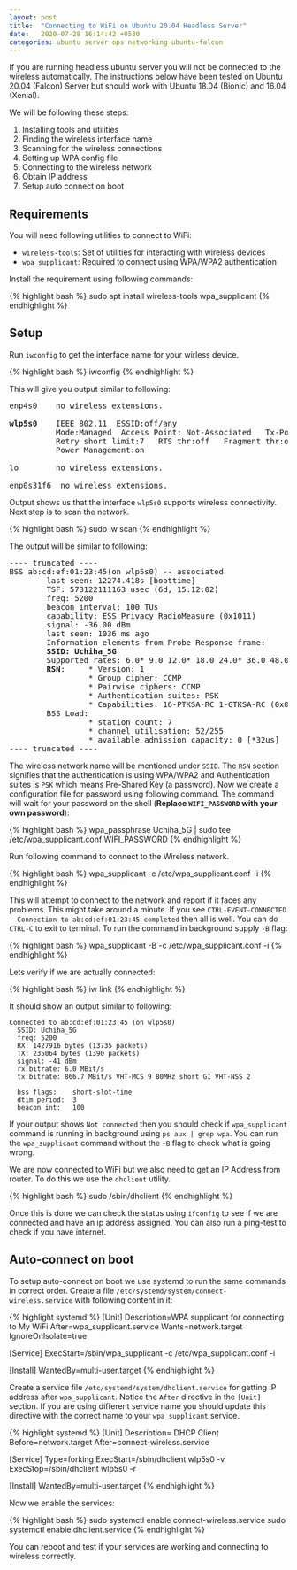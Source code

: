 ```yaml
---
layout: post
title:  "Connecting to WiFi on Ubuntu 20.04 Headless Server"
date:   2020-07-28 16:14:42 +0530
categories: ubuntu server ops networking ubuntu-falcon
---
```

If you are running headless ubuntu server you will not be connected to the wireless automatically.
The instructions below have been tested on Ubuntu 20.04 (Falcon) Server but should work with Ubuntu 18.04
(Bionic) and 16.04 (Xenial).

We will be following these steps:

1. Installing tools and utilities
2. Finding the wireless interface name
3. Scanning for the wireless connections
4. Setting up WPA config file
5. Connecting to the wireless network
6. Obtain IP address
7. Setup auto connect on boot

## Requirements

You will need following utilities to connect to WiFi:

- `wireless-tools`: Set of utilities for interacting with wireless devices 
- `wpa_supplicant`: Required to connect using WPA/WPA2 authentication

Install the requirement using following commands:

{% highlight bash %}
sudo apt install wireless-tools wpa_supplicant
{% endhighlight %}

## Setup

Run `iwconfig` to get the interface name for your wirless device.

{% highlight bash %}
iwconfig
{% endhighlight %}

This will give you output similar to following:

<pre>
enp4s0    no wireless extensions.

<b>wlp5s0</b>    IEEE 802.11  ESSID:off/any  
          Mode:Managed  Access Point: Not-Associated   Tx-Power=0 dBm
          Retry short limit:7   RTS thr:off   Fragment thr:off
          Power Management:on

lo        no wireless extensions.

enp0s31f6  no wireless extensions.
</pre>

Output shows us that the interface `wlp5s0` supports wireless connectivity. Next step is to scan the network.

{% highlight bash %}
sudo iw <interface> scan
{% endhighlight %}

The output will be similar to following:

<pre>
---- truncated ----
BSS ab:cd:ef:01:23:45(on wlp5s0) -- associated
        last seen: 12274.418s [boottime]
        TSF: 573122111163 usec (6d, 15:12:02)
        freq: 5200
        beacon interval: 100 TUs
        capability: ESS Privacy RadioMeasure (0x1011)
        signal: -36.00 dBm
        last seen: 1036 ms ago
        Information elements from Probe Response frame:
        <b>SSID: Uchiha_5G</b>
        Supported rates: 6.0* 9.0 12.0* 18.0 24.0* 36.0 48.0 54.0 
        <b>RSN</b>:     * Version: 1
                 * Group cipher: CCMP
                 * Pairwise ciphers: CCMP
                 * Authentication suites: PSK
                 * Capabilities: 16-PTKSA-RC 1-GTKSA-RC (0x000c)
        BSS Load:
                 * station count: 7
                 * channel utilisation: 52/255
                 * available admission capacity: 0 [*32us]
---- truncated ----
</pre>

The wireless network name will be mentioned under `SSID`. The `RSN` section signifies that the authentication
is using WPA/WPA2 and Authentication suites is `PSK` which means Pre-Shared Key (a password). Now we create
a configuration file for password using following command. The command will wait for your password on the
shell (**Replace `WIFI_PASSWORD` with your own password**):

{% highlight bash %}
wpa_passphrase Uchiha_5G | sudo tee /etc/wpa_supplicant.conf
WIFI_PASSWORD
{% endhighlight %}

Run following command to connect to the Wireless network.

{% highlight bash %}
wpa_supplicant -c /etc/wpa_supplicant.conf -i <interface>
{% endhighlight %}

This will attempt to connect to the network and report if it faces any problems. This might take around a minute.
If you see `CTRL-EVENT-CONNECTED - Connection to ab:cd:ef:01:23:45 completed` then all is well. You can do 
`CTRL-C` to exit to terminal. To run the command in background supply `-B` flag:

{% highlight bash %}
wpa_supplicant -B -c /etc/wpa_supplicant.conf -i <interface>
{% endhighlight %}

Lets verify if we are actually connected:

{% highlight bash %}
iw <interface> link
{% endhighlight %}

It should show an output similar to following:

```text
Connected to ab:cd:ef:01:23:45 (on wlp5s0)
  SSID: Uchiha_5G
  freq: 5200
  RX: 1427916 bytes (13735 packets)
  TX: 235064 bytes (1390 packets)
  signal: -41 dBm
  rx bitrate: 6.0 MBit/s
  tx bitrate: 866.7 MBit/s VHT-MCS 9 80MHz short GI VHT-NSS 2

  bss flags:    short-slot-time
  dtim period:  3
  beacon int:   100
```

If your output shows `Not connected` then you should check if `wpa_supplicant` command is running in
background using `ps aux | grep wpa`. You can run the `wpa_supplicant` command without the `-B` flag
to check what is going wrong.

We are now connected to WiFi but we also need to get an IP Address from router. To do this we use
the `dhclient` utility.

{% highlight bash %}
sudo /sbin/dhclient <interface>
{% endhighlight %}

Once this is done we can check the status using `ifconfig` to see if we are connected and have an
ip address assigned. You can also run a ping-test to check if you have internet.

## Auto-connect on boot

To setup auto-connect on boot we use systemd to run the same commands in correct order. Create a file
`/etc/systemd/system/connect-wireless.service` with following content in it:

{% highlight systemd %}
[Unit]
Description=WPA supplicant for connecting to My WiFi
After=wpa_supplicant.service
Wants=network.target
IgnoreOnIsolate=true

[Service]
ExecStart=/sbin/wpa_supplicant -c /etc/wpa_supplicant.conf -i <interface>

[Install]
WantedBy=multi-user.target
{% endhighlight %}

Create a service file `/etc/systemd/system/dhclient.service` for getting IP address after `wpa_supplicant`.
Notice the `After` directive in the `[Unit]` section. If you are using different service name you should
update this directive with the correct name to your `wpa_supplicant` service.

{% highlight systemd %}
[Unit]
Description= DHCP Client
Before=network.target
After=connect-wireless.service

[Service]
Type=forking
ExecStart=/sbin/dhclient wlp5s0 -v
ExecStop=/sbin/dhclient wlp5s0 -r

[Install]
WantedBy=multi-user.target
{% endhighlight %}

Now we enable the services:

{% highlight bash %}
sudo systemctl enable connect-wireless.service
sudo systemctl enable dhclient.service
{% endhighlight %}

You can reboot and test if your services are working and connecting to wireless correctly.

